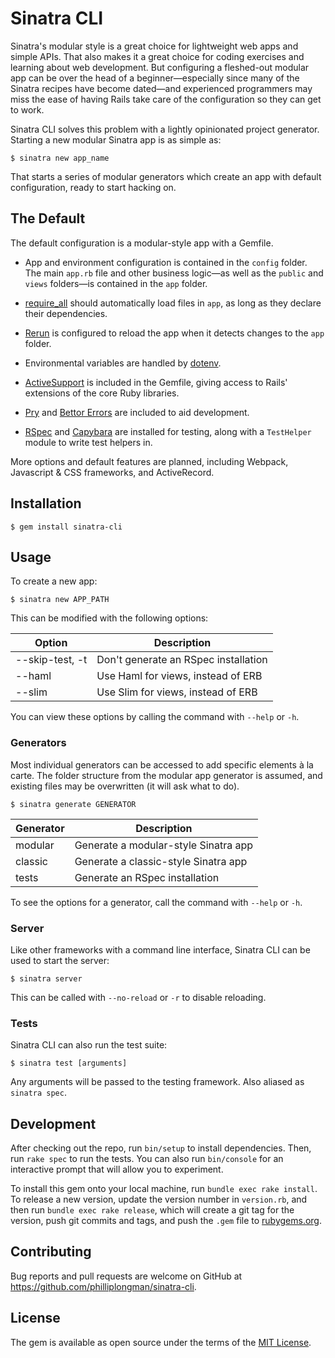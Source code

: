 # Sinatra CLI

Sinatra's modular style is a great choice for lightweight web apps and simple APIs. That also makes it a great choice for coding exercises and learning about web development. But configuring a fleshed-out modular app can be over the head of a beginner—especially since many of the Sinatra recipes have become dated—and experienced programmers may miss the ease of having Rails take care of the configuration so they can get to work.

Sinatra CLI solves this problem with a lightly opinionated project generator. Starting a new modular Sinatra app is as simple as:
```
$ sinatra new app_name
```
That starts a series of modular generators which create an app with default configuration, ready to start hacking on.

## The Default

The default configuration is a modular-style app with a Gemfile.

- App and environment configuration is contained in the `config` folder. The main `app.rb` file and other business logic—as well as the `public` and `views` folders—is contained in the `app` folder.

- [require_all](https://github.com/jarmo/require_all) should automatically load files in `app`, as long as they declare their dependencies.

- [Rerun](https://github.com/alexch/rerun) is configured to reload the app when it detects changes to the `app` folder.

- Environmental variables are handled by [dotenv](https://github.com/bkeepers/dotenv).

- [ActiveSupport](http://guides.rubyonrails.org/active_support_core_extensions.html) is included in the Gemfile, giving access to Rails' extensions of the core Ruby libraries.

- [Pry](https://github.com/pry/pry) and [Bettor Errors](https://github.com/charliesome/better_errors) are included to aid development.

- [RSpec](https://relishapp.com/rspec) and [Capybara](https://teamcapybara.github.io/capybara/) are installed for testing, along with a `TestHelper` module to write test helpers in.

More options and default features are planned, including Webpack, Javascript & CSS frameworks, and ActiveRecord.

## Installation

```
$ gem install sinatra-cli
```

## Usage

To create a new app:

```
$ sinatra new APP_PATH
```

This can be modified with the following options:

| Option            | Description                           |
| ----------------- | ------------------------------------- |
| --skip-test, -t   | Don't generate an RSpec installation  |
| --haml            | Use Haml for views, instead of ERB    |
| --slim            | Use Slim for views, instead of ERB    |

You can view these options by calling the command with `--help` or `-h`.

### Generators

Most individual generators can be accessed to add specific elements à la carte. The folder structure from the modular app generator is assumed, and existing files may be overwritten (it will ask what to do).

```
$ sinatra generate GENERATOR
```

| Generator   | Description                           |
| ----------- | ------------------------------------- |
| modular     | Generate a modular-style Sinatra app  |
| classic     | Generate a classic-style Sinatra app  |
| tests       | Generate an RSpec installation        |

To see the options for a generator, call the command with `--help` or `-h`.

### Server

Like other frameworks with a command line interface, Sinatra CLI can be used to start the server:

```
$ sinatra server
```

This can be called with `--no-reload` or `-r` to disable reloading.

### Tests

Sinatra CLI can also run the test suite:

```
$ sinatra test [arguments]
```

Any arguments will be passed to the testing framework. Also aliased as `sinatra spec`.


## Development

After checking out the repo, run `bin/setup` to install dependencies. Then, run `rake spec` to run the tests. You can also run `bin/console` for an interactive prompt that will allow you to experiment.

To install this gem onto your local machine, run `bundle exec rake install`. To release a new version, update the version number in `version.rb`, and then run `bundle exec rake release`, which will create a git tag for the version, push git commits and tags, and push the `.gem` file to [rubygems.org](https://rubygems.org).

## Contributing

Bug reports and pull requests are welcome on GitHub at https://github.com/philliplongman/sinatra-cli.

## License

The gem is available as open source under the terms of the [MIT License](https://opensource.org/licenses/MIT).
